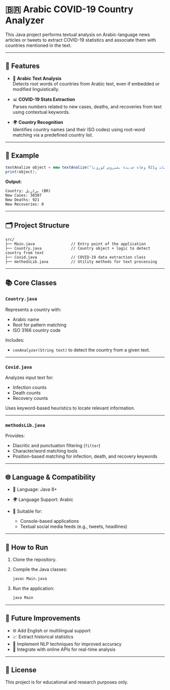 # 🇧🇷 Arabic COVID-19 Country Analyzer
This Java project performs textual analysis on Arabic-language news articles or tweets to extract COVID-19 statistics and associate them with countries mentioned in the text.

---

## 📌 Features

- 🧠 **Arabic Text Analysis**  
  Detects root words of countries from Arabic text, even if embedded or modified linguistically.

- 📊 **COVID-19 Stats Extraction**  
  Parses numbers related to new cases, deaths, and recoveries from text using contextual keywords.

- 🌍 **Country Recognition**  
  Identifies country names (and their ISO codes) using root-word matching via a predefined country list.

---

## 🧪 Example

```java
textAnalize object = new textAnalize("أعلنت وزارة الصحة البرازيلية، مساء السبت، عن تسجيلها 38307 إصابات و921 وفاة جديدة بفيروس كورونا...");
print(object);
````

**Output:**

```
Country: برازيل (BR)
New Cases: 38307
New Deaths: 921
New Recoveries: 0
```

---

## 🗂️ Project Structure

```
src/
├── Main.java                // Entry point of the application
├── Country.java             // Country object + logic to detect country from text
├── Covid.java               // COVID-19 data extraction class
├── methodsLib.java          // Utility methods for text processing
```

---

## 📚 Core Classes

### `Country.java`

Represents a country with:

* Arabic name
* Root for pattern matching
* ISO 3166 country code

Includes:

* `conAnalyzer(String text)` to detect the country from a given text.

---

### `Covid.java`

Analyzes input text for:

* Infection counts
* Death counts
* Recovery counts

Uses keyword-based heuristics to locate relevant information.

---

### `methodsLib.java`

Provides:

* Diacritic and punctuation filtering (`filter`)
* Character/word matching tools
* Position-based matching for infection, death, and recovery keywords

---

## 🌐 Language & Compatibility

* 📝 Language: Java 8+
* 🌍 Language Support: Arabic
* 🧪 Suitable for:

  * Console-based applications
  * Textual social media feeds (e.g., tweets, headlines)

---

## 🚀 How to Run

1. Clone the repository.

2. Compile the Java classes:

   ```bash
   javac Main.java
   ```

3. Run the application:

   ```bash
   java Main
   ```

---

## 🔮 Future Improvements

* 🌐 Add English or multilingual support
* 📈 Extract historical statistics
* 🧪 Implement NLP techniques for improved accuracy
* 🔗 Integrate with online APIs for real-time analysis

---

## 📄 License

This project is for educational and research purposes only.
